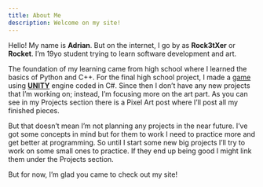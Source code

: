 ```yaml
---
title: About Me
description: Welcome on my site!
---
```


Hello! 
My name is **Adrian**. But on the internet, I go by as **Rock3tXer** or **Rocket**. I’m 19yo student trying to learn software development and art. 

The foundation of my learning came from high school where I learned the basics of Python and C++. For the final high school project, I made a  [game](https://github.com/Rock3tXer/Simple-2D-Platformer/) using **[UNITY](https://unity.com/)** engine coded in C#. 
Since then I don’t have any new projects that I’m working on; instead, I’m focusing more on the art part. 
As you can see in my Projects section there is a Pixel Art post where I’ll post all my finished pieces. 

But that doesn’t mean I’m not planning any projects in the near future. I’ve got some concepts in mind but for them to work I need to practice more and get better at programming. So until I start some new big projects I’ll try to work on some small ones to practice. If they end up being good I might link them under the Projects section. 

But for now, I’m glad you came to check out my site! 

